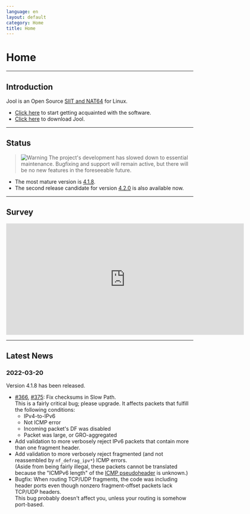 ```yaml
---
language: en
layout: default
category: Home
title: Home
---
```


# Home

-------------------

## Introduction

Jool is an Open Source [SIIT and NAT64](intro-xlat.html) for Linux.

* [Click here](documentation.html) to start getting acquainted with the software.
* [Click here](download.html) to download Jool.

-------------------

## Status

> ![Warning](../images/warning.svg) The project's development has slowed down to essential maintenance. Bugfixing and support will remain active, but there will be no new features in the foreseeable future.

- The most mature version is [4.1.8](download.html#41x).
- The second release candidate for version [4.2.0](download.html#42x) is also available now.

-------------------

## Survey

<iframe src="https://docs.google.com/forms/d/e/1FAIpQLSe_9_wBttFGd9aJ7lKXiJvIN7wWZm_C6yy3gU0Ttepha275nQ/viewform?embedded=true" width="640" height="300" frameborder="0" marginheight="0" marginwidth="0">Loading…</iframe>

-------------------

## Latest News

### 2022-03-20

Version 4.1.8 has been released.

- [#366](https://github.com/NICMx/Jool/issues/366), [#375](https://github.com/NICMx/Jool/issues/375): Fix checksums in Slow Path.  
  This is a fairly critical bug; please upgrade. It affects packets that fulfill the following conditions:
	- IPv4-to-IPv6
	- Not ICMP error
	- Incoming packet's DF was disabled
	- Packet was large, or GRO-aggregated
- Add validation to more verbosely reject IPv6 packets that contain more than one fragment header.
- Add validation to more verbosely reject fragmented (and not reassembled by `nf_defrag_ipv*`) ICMP errors.  
  (Aside from being fairly illegal, these packets cannot be translated because the "ICMPv6 length" of the [ICMP pseudoheader](https://en.wikipedia.org/wiki/Internet_Control_Message_Protocol_for_IPv6#Checksum) is unknown.)
- Bugfix: When routing TCP/UDP fragments, the code was including header ports even though nonzero fragment-offset packets lack TCP/UDP headers.  
  This bug probably doesn't affect you, unless your routing is somehow port-based.

